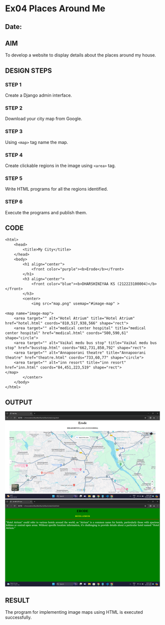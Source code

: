 # Ex04 Places Around Me
## Date: 

## AIM
To develop a website to display details about the places around my house.

## DESIGN STEPS

### STEP 1
Create a Django admin interface.

### STEP 2
Download your city map from Google.

### STEP 3
Using ```<map>``` tag name the map.

### STEP 4
Create clickable regions in the image using ```<area>``` tag.

### STEP 5
Write HTML programs for all the regions identified.

### STEP 6
Execute the programs and publish them.

## CODE
```
<html>
    <head>
        <title>My City</title>
    </head>
    <body>
        <h1 align="center">
            <front color="purple"><b>Erode</b></front>
        </h1>
        <h3 align="center">
            <front color="blue"><b>DHARSHINIYAA KS (212223100004)</b></front>
        </h3>
        <center>
            <img src="map.png" usemap="#image-map" >

<map name="image-map">
    <area target="" alt="Hotel Atrium" title="Hotel Atrium" href="hotel.html" coords="810,517,938,566" shape="rect">
    <area target="" alt="medical center hospital" title="medical center hospital" href="medical.html" coords="500,590,61" shape="circle">
    <area target="" alt="Vaikal medu bus stop" title="Vaikal medu bus stop" href="busstop.html" coords="662,731,850,792" shape="rect">
    <area target="" alt="Annapoorani theatre" title="Annapoorani theatre" href="theatre.html" coords="733,60,77" shape="circle">
    <area target="" alt="inn resort" title="inn resort" href="inn.html" coords="84,451,223,519" shape="rect">
</map>
        </center>
    </body>
</html>
```


## OUTPUT
![alt text](<Screenshot 2024-04-04 084757.png>)
![alt text](<Screenshot 2024-04-04 085400.png>)







## RESULT
The program for implementing image maps using HTML is executed successfully.
